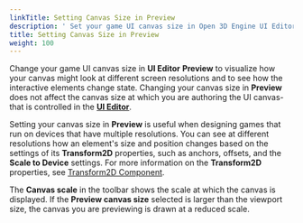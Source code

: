 ```yaml
---
linkTitle: Setting Canvas Size in Preview
description: ' Set your game UI canvas size in Open 3D Engine UI Editor Preview to visualize how your canvas might look at different screen resolutions and to see how the interactive elements change state. '
title: Setting Canvas Size in Preview
weight: 100
---
```


Change your game UI canvas size in **UI Editor** **Preview** to visualize how your canvas might look at different screen resolutions and to see how the interactive elements change state. Changing your canvas size in **Preview** does not affect the canvas size at which you are authoring the UI canvas-that is controlled in the [**UI Editor**](../changing-size).

Setting your canvas size in **Preview** is useful when designing games that run on devices that have multiple resolutions. You can see at different resolutions how an element's size and position changes based on the settings of its **Transform2D** properties, such as anchors, offsets, and the **Scale to Device** settings. For more information on the **Transform2D** properties, see [Transform2D Component](/docs/user-guide/interactivity/user-interface/components/transform2d).

The **Canvas scale** in the toolbar shows the scale at which the canvas is displayed. If the **Preview canvas size** selected is larger than the viewport size, the canvas you are previewing is drawn at a reduced scale.
